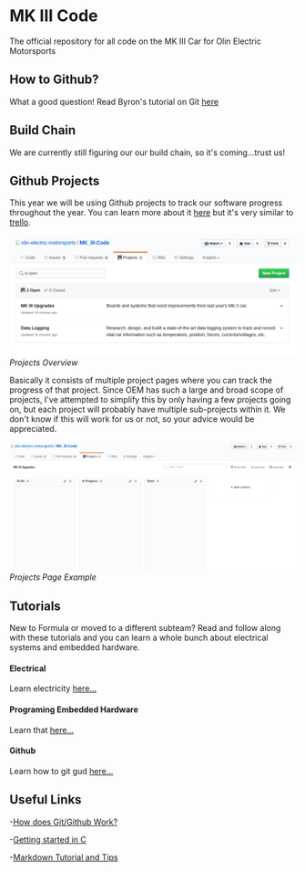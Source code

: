 # MK III Code
The official repository for all code on the MK III Car for Olin Electric Motorsports

## How to Github?
What a good question! Read Byron's tutorial on Git [here](https://github.com/olin-electric-motorsports/Programming_Tutorials/blob/master/GitTutorials/CheatSheet.md)

## Build Chain
We are currently still figuring our our build chain, so it's coming...trust us!

## Github Projects
This year we will be using Github projects to track our software progress throughout the year. You can learn more about it [here](https://help.github.com/articles/about-project-boards/) but it's very similar to [trello](null "If you've ever used that...").


![Projects Overview](/documentation/imgs/projects_overview.png)
*Projects Overview*

Basically it consists of multiple project pages where you can track the progress of that project. Since OEM has such a large and broad scope of projects, I've attempted to simplify this by only having a few projects going on, but each project will probably have multiple sub-projects within it. We don't know if this will work for us or not, so your advice would be appreciated.

![Projects Page Example](/documentation/imgs/projects_example.png)
*Projects Page Example*


## Tutorials
New to Formula or moved to a different subteam? Read and follow along with these tutorials and you can learn a whole bunch about electrical systems and embedded hardware. 

#### Electrical
Learn electricity [here...]()

#### Programing Embedded Hardware
Learn that [here...](https://github.com/olin-electric-motorsports/Embedded_Tutorials)

#### Github
Learn how to git gud [here...](https://github.com/olin-electric-motorsports/Programming_Tutorials/tree/master/GeneralTutorials/Learn_Git)


## Useful Links
-[How does Git/Github Work?](http://product.hubspot.com/blog/git-and-github-tutorial-for-beginners)

-[Getting started in C](https://www.programiz.com/c-programming)

-[Markdown Tutorial and Tips](https://guides.github.com/features/mastering-markdown/)
